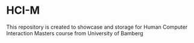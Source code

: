 # HCI-M
This repository is created to showcase and storage for Human Computer Interaction Masters course from University of Bamberg
